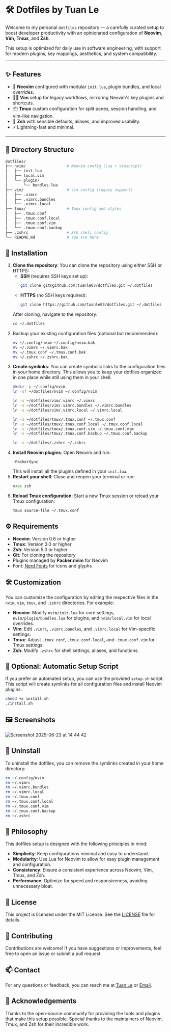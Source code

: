# 🛠️ Dotfiles by Tuan Le

Welcome to my personal `dotfiles` repository — a carefully curated setup to boost developer productivity with an opinionated configuration of **Neovim**, **Vim**, **Tmux**, and **Zsh**.

This setup is optimized for daily use in software engineering, with support for modern plugins, key mappings, aesthetics, and system compatibility.

---

## ✨ Features

- 🧠 **Neovim** configured with modular `init.lua`, plugin bundles, and local overrides.
- 🧙‍♂️ **Vim** setup for legacy workflows, mirroring Neovim's key plugins and shortcuts.
- 📦 **Tmux** custom configuration for split panes, session handling, and vim-like navigation.
- 🐚 **Zsh** with sensible defaults, aliases, and improved usability.
- ⚡ Lightning-fast and minimal.

---

## 📁 Directory Structure

```bash
dotfiles/
├── nvim/                  # Neovim config (Lua + Vimscript)
│   ├── init.lua
│   ├── local.vim
│   └── plugin/
│       └── bundles.lua
├── vim/                   # Vim config (legacy support)
│   ├── .vimrc
│   ├── .vimrc.bundles
│   └── .vimrc.local
├── tmux/                  # Tmux config and styles
│   ├── .tmux.conf
│   ├── .tmux.conf.local
│   ├── .tmux.conf.vim
│   └── .tmux.conf.backup
├── .zshrc                 # Zsh shell config
└── README.md              # You are here
```

## 🚀 Installation

1. **Clone the repository**:
   You can clone the repository using either SSH or HTTPS:
   - **SSH** (requires SSH keys set up):
     ```bash
     git clone git@github.com:tuanle03/dotfiles.git ~/.dotfiles
     ```
   - **HTTPS** (no SSH keys required):
     ```bash
     git clone https://github.com/tuanle03/dotfiles.git ~/.dotfiles
     ```
   After cloning, navigate to the repository:
   ```bash
   cd ~/.dotfiles
   ```
2. Backup your existing configuration files (optional but recommended):
    ```bash
    mv ~/.config/nvim ~/.config/nvim.bak
    mv ~/.vimrc ~/.vimrc.bak
    mv ~/.tmux.conf ~/.tmux.conf.bak
    mv ~/.zshrc ~/.zshrc.bak
    ```
3. **Create symlinks**:
You can create symbolic links to the configuration files in your home directory. This allows you to keep your dotfiles organized in one place while still using them in your shell.
    ```bash
    mkdir -p ~/.config/nvim
    ln -sf ~/dotfiles/nvim ~/.config/nvim

    ln -s ~/dotfiles/vim/.vimrc ~/.vimrc
    ln -s ~/dotfiles/vim/.vimrc.bundles ~/.vimrc.bundles
    ln -s ~/dotfiles/vim/.vimrc.local ~/.vimrc.local

    ln -s ~/dotfiles/tmux/.tmux.conf ~/.tmux.conf
    ln -s ~/dotfiles/tmux/.tmux.conf.local ~/.tmux.conf.local
    ln -s ~/dotfiles/tmux/.tmux.conf.vim ~/.tmux.conf.vim
    ln -s ~/dotfiles/tmux/.tmux.conf.backup ~/.tmux.conf.backup

    ln -s ~/dotfiles/.zshrc ~/.zshrc
    ```
4. **Install Neovim plugins**:
    Open Neovim and run:
    ```vim
    :PackerSync
    ```
    This will install all the plugins defined in your `init.lua`.
5. **Restart your shell**:
    Close and reopen your terminal or run:
    ```bash
    exec zsh
    ```
6. **Reload Tmux configuration**:
    Start a new Tmux session or reload your Tmux configuration:
    ```bash
    tmux source-file ~/.tmux.conf
    ```

## ⚙️ Requirements
- **Neovim**: Version 0.8 or higher
- **Tmux**: Version 3.0 or higher
- **Zsh**: Version 5.0 or higher
- **Git**: For cloning the repository
- Plugins managed by **Packer.nvim** for Neovim
- Font: [Nerd Fonts](https://www.nerdfonts.com/) for icons and glyphs

## 🛠️ Customization
You can customize the configuration by editing the respective files in the `nvim`, `vim`, `tmux`, and `.zshrc` directories. For example:
- **Neovim**: Modify `nvim/init.lua` for core settings, `nvim/plugin/bundles.lua` for plugins, and `nvim/local.vim` for local overrides.
- **Vim**: Edit `.vimrc`, `.vimrc.bundles`, and `.vimrc.local` for Vim-specific settings.
- **Tmux**: Adjust `.tmux.conf`, `.tmux.conf.local`, and `.tmux.conf.vim` for Tmux settings.
- **Zsh**: Modify `.zshrc` for shell settings, aliases, and functions.

## 🧪 Optional: Automatic Setup Script
If you prefer an automated setup, you can use the provided `setup.sh` script. This script will create symlinks for all configuration files and install Neovim plugins.
```bash
chmod +x install.sh
./install.sh
```

## 🖼️ Screenshots
![Screenshot 2025-06-23 at 14 44 42](https://github.com/user-attachments/assets/10192705-99e1-41f0-a94f-db22a882cfe1)

## 🧼 Uninstall
To uninstall the dotfiles, you can remove the symlinks created in your home directory:
```bash
rm ~/.config/nvim
rm ~/.vimrc
rm ~/.vimrc.bundles
rm ~/.vimrc.local
rm ~/.tmux.conf
rm ~/.tmux.conf.local
rm ~/.tmux.conf.vim
rm ~/.tmux.conf.backup
rm ~/.zshrc
```

## 🧠 Philosophy
This dotfiles setup is designed with the following principles in mind:
- **Simplicity**: Keep configurations minimal and easy to understand.
- **Modularity**: Use Lua for Neovim to allow for easy plugin management and configuration.
- **Consistency**: Ensure a consistent experience across Neovim, Vim, Tmux, and Zsh.
- **Performance**: Optimize for speed and responsiveness, avoiding unnecessary bloat.

## 📜 License
This project is licensed under the MIT License. See the [LICENSE](LICENSE) file for details.

## 🤝 Contributing
Contributions are welcome! If you have suggestions or improvements, feel free to open an issue or submit a pull request.

## 📫 Contact
For any questions or feedback, you can reach me at [Tuan Le](https://fb.com/tuanle03) or [Email](mailto:letuanvl03@gmail.com).

## 🙏 Acknowledgements
Thanks to the open-source community for providing the tools and plugins that make this setup possible. Special thanks to the maintainers of Neovim, Tmux, and Zsh for their incredible work.
